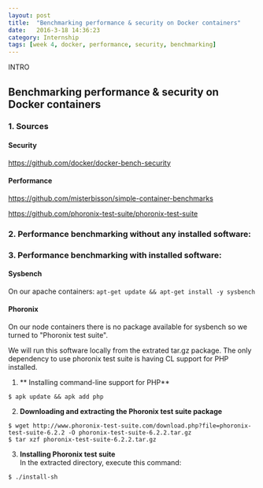 ```yaml
---
layout: post
title:  "Benchmarking performance & security on Docker containers"
date:   2016-3-18 14:36:23
category: Internship
tags: [week 4, docker, performance, security, benchmarking]
---
```



INTRO

<!--more-->

## Benchmarking performance & security on Docker containers

### 1. Sources

#### Security
https://github.com/docker/docker-bench-security

#### Performance
https://github.com/misterbisson/simple-container-benchmarks

https://github.com/phoronix-test-suite/phoronix-test-suite


### 2. Performance benchmarking without any installed software:

### 3. Performance benchmarking with installed software:

#### Sysbench

On our apache containers: `apt-get update && apt-get install -y sysbench`


#### Phoronix

On our node containers there is no package available for sysbench so we turned to "Phoronix test suite".

We will run this software locally from the extrated tar.gz package. The only dependency to use phoronix test suite is having CL support for PHP installed.

1. ** Installing command-line support for PHP**

```shell
$ apk update && apk add php
```
2. **Downloading and extracting the Phoronix test suite package**

```shell
$ wget http://www.phoronix-test-suite.com/download.php?file=phoronix-test-suite-6.2.2 -O phoronix-test-suite-6.2.2.tar.gz
$ tar xzf phoronix-test-suite-6.2.2.tar.gz
```

3. **Installing Phoronix test suite**  
In the extracted directory, execute this command:  
```shell
$ ./install-sh
```





